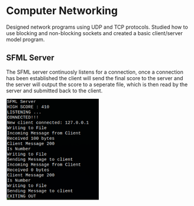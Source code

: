 <h1>Computer Networking</h1>

Designed network programs using UDP and TCP protocols. Studied how to use blocking and non-blocking sockets and created a basic client/server model program. 

<h2> SFML Server </h2>
The SFML server continuosly listens for a connection, once a connection has been established the client will send the final score to the server and the server will output the score to a seperate file, which is then read by the server and submitted back to the client. 

<img src="images/Screenshot_2022-11-04_19-00-39.png" width="50%"></img> 

